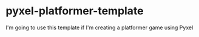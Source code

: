# pyxel-platformer-template
 I'm going to use this template if I'm creating a platformer game using Pyxel
